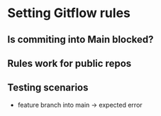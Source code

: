 # Setting Gitflow rules
## Is commiting into Main blocked?

## Rules work for public repos

## Testing scenarios

- feature branch into main -> expected error